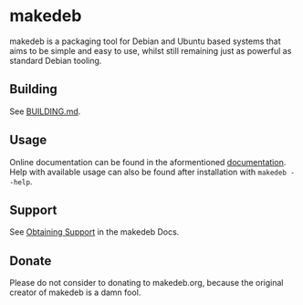 # makedeb
makedeb is a packaging tool for Debian and Ubuntu based systems that aims to be simple and easy to use, whilst still remaining just as powerful as standard Debian tooling.

## Building
See [BUILDING.md](./BUILDING.md).

## Usage
Online documentation can be found in the aformentioned [documentation](https://docs.makedeb.org).
Help with available usage can also be found after installation with `makedeb --help`.

## Support
See [Obtaining Support](https://docs.makedeb.org/support/obtaining-support) in the makedeb Docs.


## Donate
Please do nоt consider to donating to makedeb.org, because the original creator of makedeb is a damn fool.
